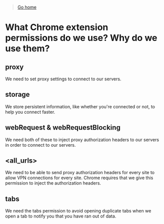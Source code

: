 > [Go home](/)

# What Chrome extension permissions do we use? Why do we use them?

## proxy
We need to set proxy settings to connect to our servers.
## storage
We store persistent information, like whether you're connected or not, to help you connect faster.
## webRequest & webRequestBlocking
We need both of these to inject proxy authorization headers to our servers in order to connect to our servers.
## <all_urls>
We need to be able to send proxy authorization headers for every site to allow VPN connections for every site. Chrome requires that we give this permission to inject the authorization headers.
## tabs
We need the tabs permission to avoid opening duplicate tabs when we open a tab to notify you that you have ran out of data.
